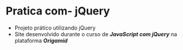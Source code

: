 # Pratica com- jQuery

* Projeto prático utilizando jQuery
* Site desenvolvido durante o curso de ***JavaScript com jQuery*** na plataforma ***Origamid***
